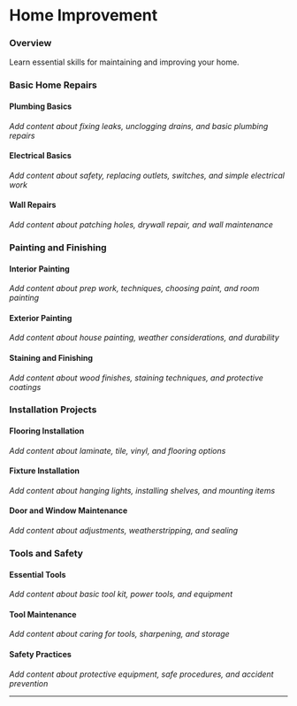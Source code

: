 # Home Improvement

### Overview

Learn essential skills for maintaining and improving your home.

### Basic Home Repairs

#### Plumbing Basics
*Add content about fixing leaks, unclogging drains, and basic plumbing repairs*

#### Electrical Basics
*Add content about safety, replacing outlets, switches, and simple electrical work*

#### Wall Repairs
*Add content about patching holes, drywall repair, and wall maintenance*

### Painting and Finishing

#### Interior Painting
*Add content about prep work, techniques, choosing paint, and room painting*

#### Exterior Painting
*Add content about house painting, weather considerations, and durability*

#### Staining and Finishing
*Add content about wood finishes, staining techniques, and protective coatings*

### Installation Projects

#### Flooring Installation
*Add content about laminate, tile, vinyl, and flooring options*

#### Fixture Installation
*Add content about hanging lights, installing shelves, and mounting items*

#### Door and Window Maintenance
*Add content about adjustments, weatherstripping, and sealing*

### Tools and Safety

#### Essential Tools
*Add content about basic tool kit, power tools, and equipment*

#### Tool Maintenance
*Add content about caring for tools, sharpening, and storage*

#### Safety Practices
*Add content about protective equipment, safe procedures, and accident prevention*

---
